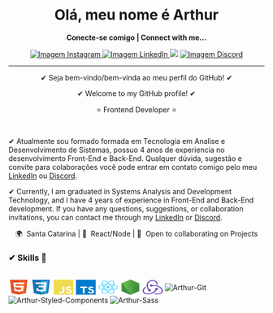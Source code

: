 # <h1 align="center"> Olá, meu nome é Arthur </h1> 

<p align= "center"> <b>Conecte-se comigo | Connect with me...</b> </p>

<div align="center">
<a href='https://www.instagram.com/arthurdoossantos/'> <img src='https://img.shields.io/badge/Instagram-E4405F.svg?style=for-the-badge&logo=Instagram&logoColor=white' alt='Imagem Instagram' /> </a>
<a href='https://www.linkedin.com/in/arthur-gabriel-dos-santos-6842b5173/'> <img src='https://img.shields.io/badge/LinkedIn-0A66C2.svg?style=for-the-badge&logo=LinkedIn&logoColor=white' alt='Imagem LinkedIn' /> </a>
<a href = "mailto:santos.santos86@hotmail.com"><img src="https://img.shields.io/badge/Microsoft_Outlook-0078D4?style=for-the-badge&logo=microsoft-outlook&logoColor=white" target="_blank"></a>
<a href='https://discord.com/users/pirusenfreio'> <img src='https://img.shields.io/badge/Discord-5865F2.svg?style=for-the-badge&logo=Discord&logoColor=white' alt='Imagem Discord' /> </a>
 </div>

-----------------------------------------------------

<p align= "center">✔ Seja bem-vindo/bem-vinda ao meu perfil do GitHub! ✔</p>
<p align= "center">✔ Welcome to my GitHub profile! ✔</p>
 <div align="center">⭐ Frontend Developer ⭐</div>

#

✔ Atualmente sou formado formada em Tecnologia em Analise e Desenvolvimento de Sistemas, possuo 4 anos de experiencia no desenvolvimento Front-End e Back-End. Qualquer dúvida, sugestão e convite para colaborações você pode entrar em contato comigo pelo meu [LinkedIn](https://www.linkedin.com/in/arthur-gabriel-dos-santos-6842b5173/) ou [Discord](https://discord.com/users/pirusenfreio).

✔ Currently, I am graduated in Systems Analysis and Development Technology, and I have 4 years of experience in Front-End and Back-End development. If you have any questions, suggestions, or collaboration invitations, you can contact me through my [LinkedIn](https://www.linkedin.com/in/arthur-gabriel-dos-santos-6842b5173/) or [Discord](https://discord.com/users/pirusenfreio).


<p align= "center"> 🌍  Santa Catarina | 🧠  React/Node | 🤝  Open to collaborating on Projects </p>

### ✔ Skills :art:

<div style="display: inline_block"><br>
  <img align="center" alt="Arthur-HTML" height="30" width="40" src="https://raw.githubusercontent.com/devicons/devicon/master/icons/html5/html5-original.svg">
  <img align="center" alt="Arthur-CSS" height="30" width="40" src="https://raw.githubusercontent.com/devicons/devicon/master/icons/css3/css3-original.svg">
  <img align="center" alt="Arthur-Js" height="30" width="40" src="https://raw.githubusercontent.com/devicons/devicon/master/icons/javascript/javascript-plain.svg">
  <img align="center" alt="Arthur-Ts" height="30" width="40" src="https://raw.githubusercontent.com/devicons/devicon/master/icons/typescript/typescript-plain.svg">
  <img align="center" alt="Arthur-React" height="30" width="40" src="https://raw.githubusercontent.com/devicons/devicon/master/icons/react/react-original.svg">
  <img align="center" alt="Arthur-NodeJs" height="30" width="40" src="https://github.com/devicons/devicon/blob/v2.15.1/icons/nodejs/nodejs-original.svg" />
  <img align="center" alt="Arthur-NodeJs" height="30" width="40" src="https://github.com/devicons/devicon/blob/v2.15.1/icons/redux/redux-original.svg" />
  <img align="center" alt="Arthur-Git" height="30" width="40" src="https://cdn.jsdelivr.net/gh/devicons/devicon/icons/git/git-original.svg" />
  <img align="center" alt="Arthur-Styled-Components" height="30" width="40" src="https://cdn.worldvectorlogo.com/logos/styled-components-1.svg" />
  <img align="center" alt="Arthur-Sass" height="30" width="40" src="https://cdn.jsdelivr.net/gh/devicons/devicon/icons/sass/sass-original.svg" />
</div>
